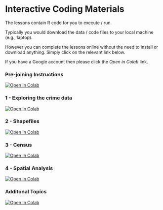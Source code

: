 # Interactive Coding Materials

The lessons contain R code for you to execute / run.

Typically you would download the data / code files to your local machine (e.g., laptop).

However you can complete the lessons online without the need to install or download anything. Simply click on the relevant link below.

If you have a Google account then please click the *Open in Colab* link. 

### Pre-joining Instructions 

[![Open In Colab](https://colab.research.google.com/assets/colab-badge.svg)](https://colab.research.google.com/github/UKDataServiceOpen/Mapping_Crime_Data_R_2025/blob/main/Code/Prejoining_Instructions.ipynb)

### 1 - Exploring the crime data

[![Open In Colab](https://colab.research.google.com/assets/colab-badge.svg)](https://colab.research.google.com/github/UKDataServiceOpen/Mapping_Crime_Data_R_2025/blob/main/Code/1%20-%20Exploring%20Crime%20Data.ipynb)

### 2 - Shapefiles

[![Open In Colab](https://colab.research.google.com/assets/colab-badge.svg)](https://colab.research.google.com/github/UKDataServiceOpen/Mapping_Crime_Data_R_2025/blob/main/Code/2%20-%20Shapefiles.ipynb)

### 3 - Census 

[![Open In Colab](https://colab.research.google.com/assets/colab-badge.svg)](https://colab.research.google.com/github/UKDataServiceOpen/Mapping_Crime_Data_R_2025/blob/main/Code/3%20-%20Census.ipynb)

### 4 - Spatial Analysis

[![Open In Colab](https://colab.research.google.com/assets/colab-badge.svg)](https://colab.research.google.com/github/UKDataServiceOpen/Mapping_Crime_Data_R_2025/blob/main/Code/4%20-%20Spatial%20Analysis.ipynb)

### Additonal Topics 

[![Open In Colab](https://colab.research.google.com/assets/colab-badge.svg)](https://colab.research.google.com/github/UKDataServiceOpen/Mapping_Crime_Data_R_2025/blob/main/Code/Additional_Topics.ipynb)

